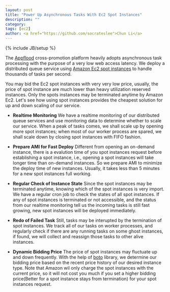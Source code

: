 ```yaml
---
layout: post
title: "Power Up Asynchronous Tasks With Ec2 Spot Instances"
description: ""
category: 
tags: [ec2]
author: <a href="https://github.com/socrateslee">Chun Li</a>
---
```

{% include JB/setup %}

The [Appflood](http://appflood.com) cross-promotion platform heavily adopts asynchronous task processing with the purpose of a very low web access latency. We deploy a distributed queue service using [Amazon Ec2 spot instances](http://aws.amazon.com/ec2/spot-instances/) to handle thousands of tasks per second.

You may bid the Ec2 spot instances with very very low price, usually, the price of spot instance are much lower than heavy utilization reserved instances. Only the spots instances may be terminated anytime by Amazon Ec2. Let's see how using spot instances provides the cheapest solution for up and down scaling of our service.

+ __Realtime Monitoring__
We have a realtime monitoring of our distributed queue services and use monitoring data to determine whether to scale our service. When a peak of tasks comes, we shall scale up by opening more spot instances; when most of our worker process are spared, we shall scale down by closing spot instances with FIFO fashion.

+ __Prepare AMI for Fast Deploy__ 
Different from opening an on-demand instance, there is a evalution time of you spot instances request before establishing a spot instance, i.e., opening a spot instances will take longer time than on-demand instances. So we prepare AMI to minimize the deploy time of new instances. Usually, it takes less than 5 minutes for a new spot instances full working. 

+ __Regular Check of Instance State__
Since the spot instances may be terminated anytime, knowing which of the spot instances is very import. We have a regular cron job to check the states of all spot instances. If any of spot instances is terminated or not accessible, and the status from our realtime monitoring tell us the incoming tasks is still fast growing, new spot instances will be deployed immediately.

+ __Redo of Failed Task__
Still, tasks may be interupted by the termination of spot instances. We track all of our tasks on worker processes, and regularly check if there are any running tasks on some ghost instances, if found, we will collect and reassign those tasks to other alive instances. 

+ __Dynamic Bidding Price__
The price of spot instances may fluctuate up and down frequently. With the help of [boto](http://boto.cloudhackers.com/) library, we determine our bidding price based on the recent price history of our desired instance type. Note that Amazon wil only charge the spot instances with the current price, so it will not cost you much if you set a higher bidding price(Better for a spot instance stays from termination) for your spot instances request.


